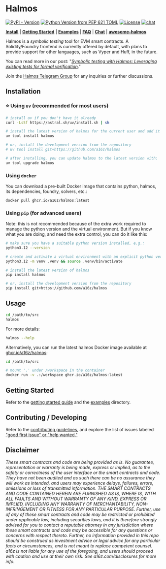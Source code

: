 # Halmos

[![PyPI - Version](https://img.shields.io/pypi/v/halmos)](https://pypi.org/project/halmos)
[![Python Version from PEP 621 TOML](https://img.shields.io/python/required-version-toml?tomlFilePath=https%3A%2F%2Fraw.githubusercontent.com%2Fa16z%2Fhalmos%2Frefs%2Fheads%2Fmain%2Fpyproject.toml)](https://github.com/a16z/halmos)
[![License](https://img.shields.io/github/license/a16z/halmos)](https://github.com/a16z/halmos/blob/main/LICENSE)
[![chat](https://img.shields.io/badge/chat-telegram-blue)](https://t.me/+4UhzHduai3MzZmUx)

[**Install**](https://github.com/a16z/halmos?tab=readme-ov-file#installation)
| [**Getting Started**](https://github.com/a16z/halmos/blob/main/docs/getting-started.md)
| [**Examples**](https://github.com/a16z/halmos/blob/main/examples/README.md)
| [**FAQ**](https://github.com/a16z/halmos/wiki/FAQ)
| [**Chat**][chat]
| [**awesome-halmos**](https://github.com/redtrama/awesome-halmos)

Halmos is a _symbolic testing_ tool for EVM smart contracts. A Solidity/Foundry frontend is currently offered by default, with plans to provide support for other languages, such as Vyper and Huff, in the future.

You can read more in our post: "_[Symbolic testing with Halmos: Leveraging existing tests for formal verification][post]_."

Join the [Halmos Telegram Group][chat] for any inquiries or further discussions.

[post]: https://a16zcrypto.com/symbolic-testing-with-halmos-leveraging-existing-tests-for-formal-verification/
[chat]: https://t.me/+4UhzHduai3MzZmUx

## Installation

### ⭐ Using `uv` (recommended for most users)

```sh
# install uv if you don't have it already
curl -LsSf https://astral.sh/uv/install.sh | sh

# install the latest version of halmos for the current user and add it to PATH
uv tool install halmos

# or, install the development version from the repository
# uv tool install git+https://github.com/a16z/halmos

# after installing, you can update halmos to the latest version with:
uv tool upgrade halmos
```

### Using `docker`

You can download a pre-built Docker image that contains python, halmos, its dependencies, foundry, solvers, etc.:

```sh
docker pull ghcr.io/a16z/halmos:latest
```

### Using `pip` (for advanced users)

Note: this is not recommended because of the extra work required to manage the python version and the virtual environment. But if you know what you are doing, and need the extra control, you can do it like this:

```sh
# make sure you have a suitable python version installed, e.g.:
python3.12 --version

# create and activate a virtual environment with an explicit python version
python3.12 -m venv .venv && source .venv/bin/activate

# install the latest version of halmos
pip install halmos

# or, install the development version from the repository
pip install git+https://github.com/a16z/halmos
```

## Usage

```sh
cd /path/to/src
halmos
```

For more details:

```sh
halmos --help
```

Alternatively, you can run the latest halmos Docker image available at [ghcr.io/a16z/halmos](https://ghcr.io/a16z/halmos):

```sh
cd /path/to/src

# mount '.' under /workspace in the container
docker run -v .:/workspace ghcr.io/a16z/halmos:latest
```

## Getting Started

Refer to the [getting started guide](docs/getting-started.md) and the [examples](examples/README.md) directory.

## Contributing / Developing

Refer to the [contributing guidelines](CONTRIBUTING.md), and explore the list of issues labeled ["good first issue" or "help wanted."][issues]

[issues]: https://github.com/a16z/halmos/issues?q=is%3Aopen+is%3Aissue+label%3A%22good+first+issue%22%2C%22help+wanted%22

## Disclaimer

_These smart contracts and code are being provided as is. No guarantee, representation or warranty is being made, express or implied, as to the safety or correctness of the user interface or the smart contracts and code. They have not been audited and as such there can be no assurance they will work as intended, and users may experience delays, failures, errors, omissions or loss of transmitted information. THE SMART CONTRACTS AND CODE CONTAINED HEREIN ARE FURNISHED AS IS, WHERE IS, WITH ALL FAULTS AND WITHOUT WARRANTY OF ANY KIND, EXPRESS OR IMPLIED, INCLUDING ANY WARRANTY OF MERCHANTABILITY, NON-INFRINGEMENT OR FITNESS FOR ANY PARTICULAR PURPOSE. Further, use of any of these smart contracts and code may be restricted or prohibited under applicable law, including securities laws, and it is therefore strongly advised for you to contact a reputable attorney in any jurisdiction where these smart contracts and code may be accessible for any questions or concerns with respect thereto. Further, no information provided in this repo should be construed as investment advice or legal advice for any particular facts or circumstances, and is not meant to replace competent counsel. a16z is not liable for any use of the foregoing, and users should proceed with caution and use at their own risk. See a16z.com/disclosures for more info._
